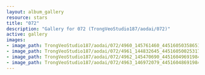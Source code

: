 ```yaml
---
layout: album_gallery
resource: stars
title: "072"
description: "Gallery for 072 (TrongVeoStudio187/aodai/072)"
active: gallery
images:
- image_path: TrongVeoStudio187/aodai/072/4960_145761460_445160503586512_6129492302240010835_n.jpg
- image_path: TrongVeoStudio187/aodai/072/4961_144832645_445160500253179_6675530679107806047_n.jpg
- image_path: TrongVeoStudio187/aodai/072/4962_145470690_445160496919846_4308328589328780581_n.jpg
- image_path: TrongVeoStudio187/aodai/072/4963_146972079_445160486919847_6753071905404693007_n.jpg
---
```


